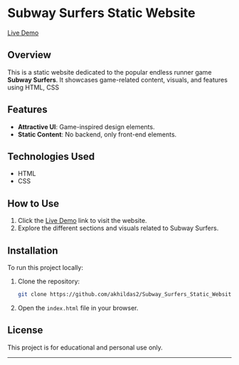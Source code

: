 # Subway Surfers Static Website

[Live Demo](https://akhildas2.github.io/Subway_Surfers_Static_Website/)

## Overview

This is a static website dedicated to the popular endless runner game **Subway Surfers**. It showcases game-related content, visuals, and features using HTML, CSS

## Features

- **Attractive UI**: Game-inspired design elements.
- **Static Content**: No backend, only front-end elements.

## Technologies Used

- HTML
- CSS

## How to Use

1. Click the [Live Demo](https://akhildas2.github.io/Subway_Surfers_Static_Website/) link to visit the website.
2. Explore the different sections and visuals related to Subway Surfers.

## Installation

To run this project locally:

1. Clone the repository:
   ```sh
   git clone https://github.com/akhildas2/Subway_Surfers_Static_Website.git
   ```
2. Open the `index.html` file in your browser.

## License

This project is for educational and personal use only.

---
